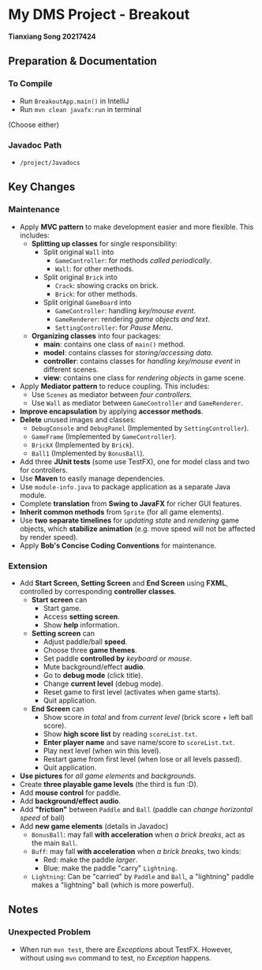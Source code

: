 # My DMS Project - Breakout
**Tianxiang Song 20217424**

## Preparation & Documentation
### To Compile
- Run `BreakoutApp.main()` in IntelliJ
- Run `mvn clean javafx:run` in terminal

(Choose either)

### Javadoc Path
- `/project/Javadocs`

## Key Changes
### Maintenance
- Apply **MVC pattern** to make development easier and more flexible. This includes:
  - **Splitting up classes** for single responsibility:
    - Split original `Wall` into
      - `GameController`: for methods _called periodically_.
      - `Wall`: for other methods.
    - Split original `Brick` into
      - `Crack`: showing cracks on brick.
      - `Brick`: for other methods.
    - Split original `GameBoard` into
      - `GameController`: handling _key/mouse event_.
      - `GameRenderer`: rendering _game objects and text_.
      - `SettingController`: for _Pause Menu_.
  - **Organizing classes** into four packages:
    - **main**: contains one class of `main()` method.
    - **model**: contains classes for _storing/accessing data_.
    - **controller**: contains classes for _handling key/mouse event_ in different scenes.
    - **view**: contains one class for _rendering objects_ in game scene.
- Apply **Mediator pattern** to reduce coupling. This includes:
  - Use `Scenes` as mediator between _four controllers_.
  - Use `Wall` as mediator between `GameController` and `GameRenderer`.
- **Improve encapsulation** by applying **accessor methods**.
- **Delete** unused images and classes: 
  - `DebugConsole` and `DebugPanel` (Implemented by `SettingController`).
  - `GameFrame` (Implemented by `GameController`).
  - `BrickX` (Implemented by `Brick`).
  - `Ball1` (Implemented by `BonusBall`).
- Add three **JUnit tests** (some use TestFX), one for model class and two for controllers.
- Use **Maven** to easily manage dependencies.
- Use `module-info.java` to package application as a separate Java module.
- Complete **translation** from **Swing to JavaFX** for richer GUI features.
- **Inherit common methods** from `Sprite` (for all game elements).
- Use **two separate timelines** for _updating state_ and _rendering_ game objects, which **stabilize animation** 
  (e.g. move speed will not be affected by render speed).
- Apply **Bob's Concise Coding Conventions** for maintenance.
### Extension
- Add **Start Screen, Setting Screen** and **End Screen** using **FXML**, controlled by corresponding **controller classes**.
  - **Start screen** can 
    - Start game.
    - Access **setting screen**.
    - Show **help** information.
  - **Setting screen** can
    - Adjust paddle/ball **speed**.
    - Choose three **game themes**.
    - Set paddle **controlled by** _keyboard_ or _mouse_.
    - Mute background/effect **audio**.
    - Go to **debug mode** (click title).
    - Change **current level** (debug mode).
    - Reset game to first level (activates when game starts).
    - Quit application.
  - **End Screen** can
    - Show score _in total_ and from _current level_ (brick score + left ball score).
    - Show **high score list** by reading `scoreList.txt`.
    - **Enter player name** and save name/score to `scoreList.txt`.
    - Play next level (when win this level).
    - Restart game from first level (when lose or all levels passed).
    - Quit application.
- **Use pictures** for _all game elements_ and _backgrounds_.
- Create **three playable game levels** (the third is fun :D).
- Add **mouse control** for paddle.
- Add **background/effect audio**.
- Add **"friction"** between `Paddle` and `Ball` (paddle can _change horizontal speed_ of ball)
- Add **new game elements** (details in Javadoc)
  - `BonusBall`: may fall **with acceleration** when _a brick breaks_, act as the main `Ball`.
  - `Buff`: may fall **with acceleration** when _a brick breaks_, two kinds:
    - Red: make the paddle _larger_.
    - Blue: make the paddle "carry" `Lightning`.
  - `Lightning`: Can be "carried" by `Paddle` and `Ball`, a "lightning" paddle makes a "lightning" ball (which is more powerful).

## Notes
### Unexpected Problem
- When run `mvn test`, there are _Exceptions_ about TestFX. However, without using `mvn` command to test, no _Exception_ happens.